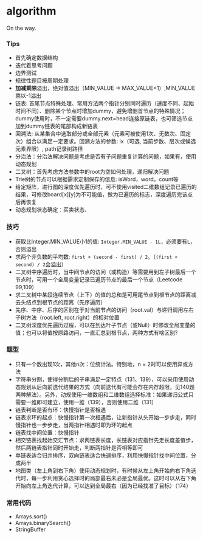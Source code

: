 # algorithm
On the way.

### Tips
+ 首先确定数据结构
+ 迭代着思考问题
+ 边界测试
+ 规律性题目按周期处理
+ **加减乘除**溢出，绝对值溢出（MIN_VALUE -> MAX_VALUE+1）,MIN_VALUE乘以-1溢出
+ 链表: 首尾节点特殊处理、常用方法两个指针分别同时遍历（速度不同、起始时间不同）、删除某个节点时增加dummy，避免增删首节点的特殊情况；dummy使用时，不一定需要dummy.next=head连接原链表，也可筛选节点加到dummy链表的尾部构成新链表
+ 回溯法: 从某集合中选取部分或全部元素（元素可被使用1次、无数次、固定次）组合以满足一定要求。回溯方法的参数: ix（可选, 当前步数、层次或候选元素界限）, path记录树路径
+ 分治法：分治法解决问题是考虑是否有子问题重复计算的问题，如果有，使用动态规划
+ 二叉树：首先考虑方法参数中的root为空如何处理，递归解决问题
+ Trie树的节点可以根据需求定制保存的信息: isWord，word，count等
+ 给定矩阵，进行图的深度优先遍历时，可不使用visited二维数组记录已遍历的结果，可修改board[x][y]为不可能值，做为已遍历的标志，深度遍历完该点后再恢复
+ 动态规划状态确定：买卖状态、


### 技巧
+ 获取比Integer.MIN_VALUE小1的值: `Integer.MIN_VALUE - 1L`，必须要有`L`，否则溢出
+ 求两个非负数的平均数: `first + (second - first) / 2`。（`(first + second) / 2`会溢出）
+ 二叉树中序遍历时，当中间节点的访问（或构造）等需要用到左子树最后一个节点时，可用一个全局变量记录已遍历节点的最后一个节点（Leetcode 99,109）
+ 求二叉树中某段连续节点（上下）的值的总和是可用尾节点到根节点的距离减去头结点到根节点的距离（先序遍历）
+ 先序、中序、后序的区别在于对当前节点的访问（root.val）与递归调用左右子树方法（root.left, root.right）的相对位置
+ 二叉树深度优先遍历过程，可以在到达叶子节点（或Null）时修改全局变量的值；也可以将值按原路访问，一直汇总到根节点，两种方式有啥区别?


### 题型
+ 只有一个数出现1次，其他n次：位统计法。特别地，n = 2时可以使用异或方法
+ 字符串分割，使得分割后的子串满足一定特点（131、139），可以采用使用动态规划从后向前迭代结果的方式（向前迭代有可能会存在内存超限，见140题两种解法）。另外，动规使用一维数组和二维数组选择标准：如果递归公式只需要一维即可建立，使用一维（139），否则使用二维（131）
+ 链表判断是否有环：快慢指针是否相遇
+ 链表求环的起点：快慢指针第一次相遇后，让新指针从头开始一步步走，同时慢指针也一步步走，当两指针相遇时即为环的起点
+ 链表找中间位置：快慢指针
+ 相交链表找起始交汇节点：求两链表长度，长链表对应指针先走长度差值步，然后两链表指针同时开始走，判断两指针是否相等即可
+ 单链表适合归并排序，双向链表适合快速排序，利用快慢指针找中间位置，分成两半
+ 地图类（左上角到右下角）使用动态规划时，有时候从左上角开始向右下角迭代时，每一步利用贪心选择时的局部最右未必是全局最优。这时可以从右下角开始向左上角迭代计算，可以达到全局最右（因为已经找准了目标）（174）


### 常用代码
+ Arrays.sort()
+ Arrays.binarySearch()
+ StringBuffer
